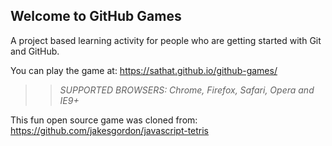 ## Welcome to GitHub Games

A project based learning activity for people who are getting started with Git and GitHub.

You can play the game at: https://sathat.github.io/github-games/

>> _*SUPPORTED BROWSERS*: Chrome, Firefox, Safari, Opera and IE9+_

This fun open source game was cloned from: https://github.com/jakesgordon/javascript-tetris
